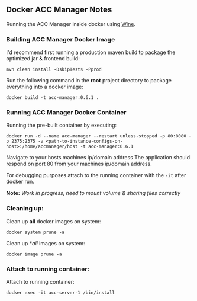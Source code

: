 ## Docker ACC Manager Notes
Running the ACC Manager inside docker using [Wine](https://www.winehq.org/).

### Building ACC Manager Docker Image
I'd recommend first running a production maven build to package the optimized jar & frontend build:
```
mvn clean install -DskipTests -Pprod
```
Run the following command in the __root__ project directory to package everything into a docker image:
```
docker build -t acc-manager:0.6.1 .
```

### Running ACC Manager Docker Container
Running the pre-built container by executing:
```
docker run -d --name acc-manager --restart unless-stopped -p 80:8080 -p 2375:2375 -v <path-to-instance-configs-on-host>:/home/accmanager/host -t acc-manager:0.6.1
```
Navigate to your hosts machines ip/domain address The application should respond on port 80 from your machines ip/domain address. 

For debugging purposes attach to the running container with the `-it` after docker run.

**Note:** _Work in progress, need to mount volume & sharing files correctly_

### Cleaning up:
Clean up **all** docker images on system:
```
docker system prune -a
```

Clean up **all* images on system:
```
docker image prune -a
```

### Attach to running container:
Attach to running container:
```
docker exec -it acc-server-1 /bin/install
```